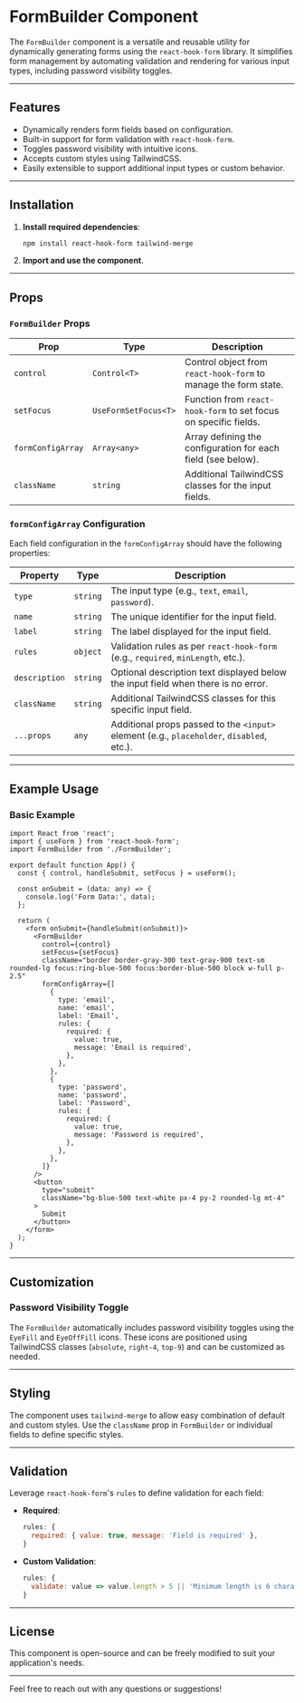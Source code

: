 # FormBuilder Component

The `FormBuilder` component is a versatile and reusable utility for dynamically generating forms using the `react-hook-form` library. It simplifies form management by automating validation and rendering for various input types, including password visibility toggles.

---

## Features

- Dynamically renders form fields based on configuration.
- Built-in support for form validation with `react-hook-form`.
- Toggles password visibility with intuitive icons.
- Accepts custom styles using TailwindCSS.
- Easily extensible to support additional input types or custom behavior.

---

## Installation

1. **Install required dependencies**:
   ```bash
   npm install react-hook-form tailwind-merge
   ```
2. **Import and use the component**.

---

## Props

### `FormBuilder` Props

| Prop              | Type                 | Description                                                      |
| ----------------- | -------------------- | ---------------------------------------------------------------- |
| `control`         | `Control<T>`         | Control object from `react-hook-form` to manage the form state.  |
| `setFocus`        | `UseFormSetFocus<T>` | Function from `react-hook-form` to set focus on specific fields. |
| `formConfigArray` | `Array<any>`         | Array defining the configuration for each field (see below).     |
| `className`       | `string`             | Additional TailwindCSS classes for the input fields.             |

### `formConfigArray` Configuration

Each field configuration in the `formConfigArray` should have the following properties:

| Property      | Type     | Description                                                                               |
| ------------- | -------- | ----------------------------------------------------------------------------------------- |
| `type`        | `string` | The input type (e.g., `text`, `email`, `password`).                                       |
| `name`        | `string` | The unique identifier for the input field.                                                |
| `label`       | `string` | The label displayed for the input field.                                                  |
| `rules`       | `object` | Validation rules as per `react-hook-form` (e.g., `required`, `minLength`, etc.).          |
| `description` | `string` | Optional description text displayed below the input field when there is no error.         |
| `className`   | `string` | Additional TailwindCSS classes for this specific input field.                             |
| `...props`    | `any`    | Additional props passed to the `<input>` element (e.g., `placeholder`, `disabled`, etc.). |

---

## Example Usage

### Basic Example

```tsx
import React from 'react';
import { useForm } from 'react-hook-form';
import FormBuilder from './FormBuilder';

export default function App() {
  const { control, handleSubmit, setFocus } = useForm();

  const onSubmit = (data: any) => {
    console.log('Form Data:', data);
  };

  return (
    <form onSubmit={handleSubmit(onSubmit)}>
      <FormBuilder
        control={control}
        setFocus={setFocus}
        className="border border-gray-300 text-gray-900 text-sm rounded-lg focus:ring-blue-500 focus:border-blue-500 block w-full p-2.5"
        formConfigArray={[
          {
            type: 'email',
            name: 'email',
            label: 'Email',
            rules: {
              required: {
                value: true,
                message: 'Email is required',
              },
            },
          },
          {
            type: 'password',
            name: 'password',
            label: 'Password',
            rules: {
              required: {
                value: true,
                message: 'Password is required',
              },
            },
          },
        ]}
      />
      <button
        type="submit"
        className="bg-blue-500 text-white px-4 py-2 rounded-lg mt-4"
      >
        Submit
      </button>
    </form>
  );
}
```

---

## Customization

### Password Visibility Toggle

The `FormBuilder` automatically includes password visibility toggles using the `EyeFill` and `EyeOffFill` icons. These icons are positioned using TailwindCSS classes (`absolute`, `right-4`, `top-9`) and can be customized as needed.

---

## Styling

The component uses `tailwind-merge` to allow easy combination of default and custom styles. Use the `className` prop in `FormBuilder` or individual fields to define specific styles.

---

## Validation

Leverage `react-hook-form`'s `rules` to define validation for each field:

- **Required**:
  ```js
  rules: {
    required: { value: true, message: 'Field is required' },
  }
  ```
- **Custom Validation**:
  ```js
  rules: {
    validate: value => value.length > 5 || 'Minimum length is 6 characters',
  }
  ```

---

## License

This component is open-source and can be freely modified to suit your application's needs.

---

Feel free to reach out with any questions or suggestions!
